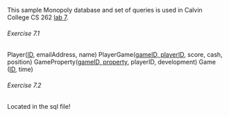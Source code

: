 This sample Monopoly database and set of queries is used in Calvin College
CS 262 [lab 7](https://cs.calvin.edu/courses/cs/262/kvlinden/07is/lab.html).


<h6>Exercise 7.1</h6>
Player(<ins>ID</ins>, emailAddress, name)
PlayerGame(<ins>gameID, playerID</ins>, score, cash, position)
GameProperty(<ins>gameID, property</ins>, playerID, development)
Game (<ins>ID</ins>, time)


<h6>Exercise 7.2</h6>
Located in the sql file!